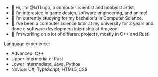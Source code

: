 - 👋 Hi, I’m @GTLugo, a computer scientist and hobbyist artist.
- 👀 I’m interested in game design, software engineering, and anime!
- 🌱 I’m currently studying for my bachelor's in Computer Science.
- 🏫 I've been a computer science tutor at my university for 3 years and done a software development internship at Amazon.
- 🚀 I'm working on a lot of different projects, mostly in C++ and Rust!

Language experience:
- Advanced: C++
- Upper Intermediate: Rust 
- Lower Intermediate: Java, Python
- Novice: C#, TypeScript, HTML5, CSS
<!---- 💞️ I’m looking to collaborate on ...
- 📫 How to reach me: g.alexander.maldonado@gmail.com--->

<!---
GTLugo/GTLugo is a ✨ special ✨ repository because its `README.md` (this file) appears on your GitHub profile.
You can click the Preview link to take a look at your changes.
--->

